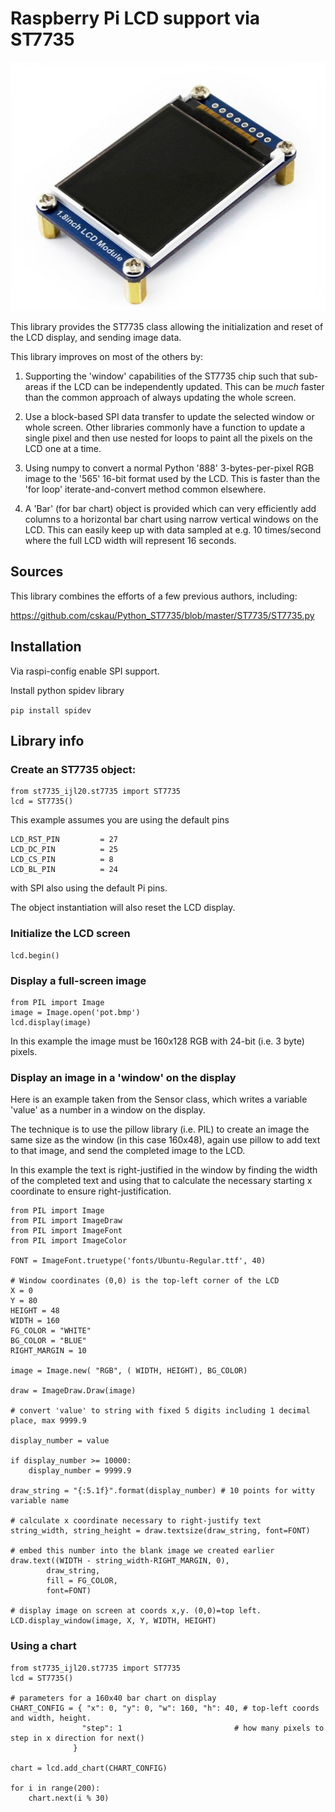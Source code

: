 # Raspberry Pi LCD support via ST7735

![image of LCD 1.8in display](../../images/lcd_1.8in_128x160.jpg)

This library provides the ST7735 class allowing the initialization and reset of the LCD display, and
sending image data.

This library improves on most of the others by:

1. Supporting the 'window' capabilities of the ST7735 chip such that sub-areas if the LCD can be independently
updated. This can be *much* faster than the common approach of always updating the whole screen.

2. Use a block-based SPI data transfer to update the selected window or whole screen. Other libraries commonly
have a function to update a single pixel and then use nested for loops to paint all the pixels on the LCD one
at a time.

3. Using numpy to convert a normal Python '888' 3-bytes-per-pixel RGB image to the '565' 16-bit format used by
the LCD. This is faster than the 'for loop' iterate-and-convert method common elsewhere.

4. A 'Bar' (for bar chart) object is provided which can very efficiently add columns to a horizontal bar chart using
narrow vertical windows on the LCD. This can easily keep up with data sampled at e.g. 10 times/second where the
full LCD width will represent 16 seconds.


## Sources

This library combines the efforts of a few previous authors, including:

https://github.com/cskau/Python_ST7735/blob/master/ST7735/ST7735.py


## Installation

Via raspi-config enable SPI support.

Install python spidev library

```pip install spidev```

## Library info

### Create an ST7735 object:

```
from st7735_ijl20.st7735 import ST7735
lcd = ST7735()
```
This example assumes you are using the default pins
```
LCD_RST_PIN         = 27
LCD_DC_PIN          = 25
LCD_CS_PIN          = 8
LCD_BL_PIN          = 24
```
with SPI also using the default Pi pins.

The object instantiation will also reset the LCD display.

### Initialize the LCD screen

```
lcd.begin()
```

### Display a full-screen image

```
from PIL import Image
image = Image.open('pot.bmp')
lcd.display(image)
```
In this example the image must be 160x128 RGB with 24-bit (i.e. 3 byte) pixels.

### Display an image in a 'window' on the display

Here is an example taken from the Sensor class, which writes a variable 'value' as a number
in a window on the display.

The technique is to use the pillow library (i.e. PIL) to create an image the same size as the window (in
this case 160x48), again use pillow to add text to that image, and send the completed image to the LCD.

In this example the text is right-justified in the window by finding the width of the completed text and
using that to calculate the necessary starting x coordinate to ensure right-justification.

```
from PIL import Image
from PIL import ImageDraw
from PIL import ImageFont
from PIL import ImageColor

FONT = ImageFont.truetype('fonts/Ubuntu-Regular.ttf', 40)

# Window coordinates (0,0) is the top-left corner of the LCD
X = 0
Y = 80
HEIGHT = 48
WIDTH = 160
FG_COLOR = "WHITE"
BG_COLOR = "BLUE"
RIGHT_MARGIN = 10

image = Image.new( "RGB", ( WIDTH, HEIGHT), BG_COLOR)

draw = ImageDraw.Draw(image)

# convert 'value' to string with fixed 5 digits including 1 decimal place, max 9999.9

display_number = value

if display_number >= 10000:
    display_number = 9999.9

draw_string = "{:5.1f}".format(display_number) # 10 points for witty variable name

# calculate x coordinate necessary to right-justify text
string_width, string_height = draw.textsize(draw_string, font=FONT)

# embed this number into the blank image we created earlier
draw.text((WIDTH - string_width-RIGHT_MARGIN, 0),
        draw_string,
        fill = FG_COLOR,
        font=FONT)

# display image on screen at coords x,y. (0,0)=top left.
LCD.display_window(image, X, Y, WIDTH, HEIGHT)
```

### Using a chart

```
from st7735_ijl20.st7735 import ST7735
lcd = ST7735()

# parameters for a 160x40 bar chart on display
CHART_CONFIG = { "x": 0, "y": 0, "w": 160, "h": 40, # top-left coords and width, height.
                "step": 1                         # how many pixels to step in x direction for next()
              }

chart = lcd.add_chart(CHART_CONFIG)

for i in range(200):
    chart.next(i % 30)

```
